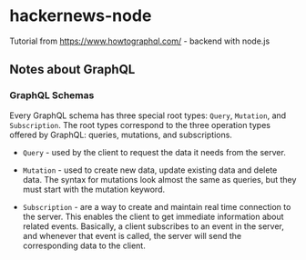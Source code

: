 # hackernews-node
Tutorial from https://www.howtographql.com/ - backend with node.js



## Notes about GraphQL

### GraphQL Schemas

Every GraphQL schema has three special root types: `Query`, `Mutation`, and `Subscription`.
The root types correspond to the three operation types offered by GraphQL: queries, mutations, and subscriptions.

* `Query` - used by the client to request the data it needs from the server.


* `Mutation` - used to create new data, update existing data and delete data.
  The syntax for mutations look almost the same as queries, but they must start with the mutation keyword.


* `Subscription` - are a way to create and maintain real time connection to the server.
This enables the client to get immediate information about related events.
Basically, a client subscribes to an event in the server, and whenever that event is
called, the server will send the corresponding data to the client.

